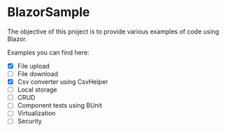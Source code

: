 # BlazorSample

The objective of this project is to provide various examples of code using Blazor.

Examples you can find here: 
- [x] File upload
- [ ] File download
- [x] Csv converter using CsvHelper
- [ ] Local storage
- [ ] CRUD
- [ ] Component tests using BUnit
- [ ] Virtualization
- [ ] Security
